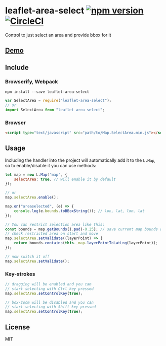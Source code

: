 # leaflet-area-select [![npm version](https://badge.fury.io/js/leaflet-area-select.svg)](https://badge.fury.io/js/leaflet-area-select) [![CircleCI](https://circleci.com/gh/w8r/leaflet-area-select/tree/leaflet-1.0.svg?style=svg)](https://circleci.com/gh/w8r/leaflet-area-select/tree/leaflet-1.0)

Control to just select an area and provide bbox for it

## [Demo](http://w8r.github.io/leaflet-area-select/)

## Include

### Browserify, Webpack

```shell
npm install --save leaflet-area-select
```

```javascript
var SelectArea = require("leaflet-area-select");
// or
import SelectArea from "leaflet-area-select";
```

### Browser

```html
<script type="text/javascript" src="path/to/Map.SelectArea.min.js"></script>
```

## Usage

Including the handler into the project will automatically add it to the `L.Map`,
so to enable/disable it you can use methods:

```javascript
let map = new L.Map("map", {
    selectArea: true, // will enable it by default
});

// or
map.selectArea.enable();

map.on("areaselected", (e) => {
    console.log(e.bounds.toBBoxString()); // lon, lat, lon, lat
});

// You can restrict selection area like this:
const bounds = map.getBounds().pad(-0.25); // save current map bounds as restriction area
// check restricted area on start and move
map.selectArea.setValidate((layerPoint) => {
    return bounds.contains(this._map.layerPointToLatLng(layerPoint));
});

// now switch it off
map.selectArea.setValidate();
```

### Key-strokes

```javascript
// dragging will be enabled and you can
// start selecting with Ctrl key pressed
map.selectArea.setControlKey(true);

// box-zoom will be disabled and you can
// start selecting with Shift key pressed
map.selectArea.setControlKey(true);
```

## License

MIT
